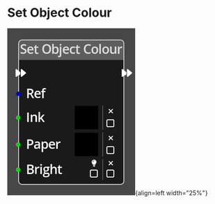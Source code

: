 
# Set Object Colour

![Set Object Colour Node](../../assets/nodes/set_object_colour.png){align=left width="25%"}

